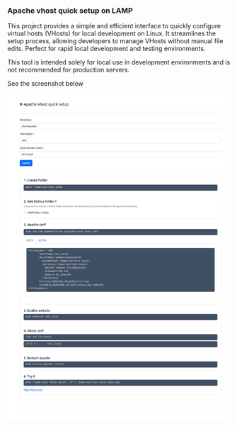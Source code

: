 ### Apache vhost quick setup on LAMP

This project provides a simple and efficient interface to quickly configure virtual hosts (VHosts) for local development on Linux. It streamlines the setup process, allowing developers to manage VHosts without manual file edits. Perfect for rapid local development and testing environments.

This tool is intended solely for local use in development environments and is not recommended for production servers.

See the screenshot below

![Capture du 2021-04-01 13-13-49](https://raw.githubusercontent.com/antoinebaron/vhost_quick_setup/refs/heads/main/screenshot.png)


